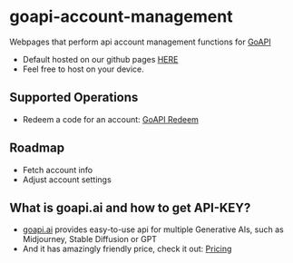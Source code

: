 # goapi-account-management
Webpages that perform api account management functions for [GoAPI](https://www.goapi.ai/)
- Default hosted on our github pages [HERE](https://goapi-ai.github.io/goapi-account-management/)
- Feel free to host on your device.

## Supported Operations
- Redeem a code for an account: [GoAPI Redeem](https://goapi-ai.github.io/goapi-account-management/)

## Roadmap
- Fetch account info
- Adjust account settings

## What is goapi.ai and how to get API-KEY?
- [goapi.ai](https://www.goapi.ai/) provides easy-to-use api for multiple Generative AIs, such as Midjourney, Stable Diffusion or GPT
- And it has amazingly friendly price, check it out: [Pricing](https://www.goapi.ai/pricing-and-payment) 
